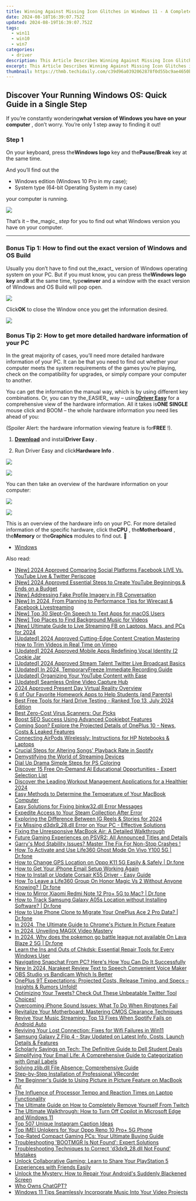 ```yaml
---
title: Winning Against Missing Icon Glitches in Windows 11 - A Complete Solution Guide
date: 2024-08-18T16:39:07.752Z
updated: 2024-08-19T16:39:07.752Z
tags:
  - win11
  - win10
  - win7
categories:
  - driver
description: This Article Describes Winning Against Missing Icon Glitches in Windows 11 - A Complete Solution Guide
excerpt: This Article Describes Winning Against Missing Icon Glitches in Windows 11 - A Complete Solution Guide
thumbnail: https://thmb.techidaily.com/c39d96a0392062878f0d55bc9ae4650b6150e40d84fd4972f36d7344db4ba87f.jpg
---
```


## Discover Your Running Windows OS: Quick Guide in a Single Step

If you’re constantly wondering**what version of Windows you have on your computer** , don’t worry. You’re only 1 step away to finding it out!

### Step 1

 On your keyboard, press the**Windows logo** key and the**Pause/Break** key at the same time.

And you’ll find out the

* Windows edition (Windows 10 Pro in my case);
* System type (64-bit Operating System in my case)

your computer is running.

![](https://images.drivereasy.com/wp-content/uploads/2018/07/img_5b3c7f96c235d.jpg)

 That’s it – the_magic_ _step_ for you to find out what Windows version you have on your computer.

---

### Bonus Tip 1: How to find out the exact version of Windows and OS Build

 Usually you don’t have to find out the_exact_ version of Windows operating system on your PC. But if you must know, you can press the**Windows logo key** and**R** at the same time, type**winver** and a window with the exact version of Windows and OS Build will pop open.

![](https://images.drivereasy.com/wp-content/uploads/2018/07/img_5b3c8259ca576.jpg)

 Click**OK** to close the Window once you get the information desired.

<!-- affiliate ads begin -->
<a href="https://secure.2checkout.com/order/checkout.php?PRODS=4940317&QTY=1&AFFILIATE=108875&CART=1"><img src="https://secure.avangate.com/images/merchant/333ac5d90817d69113471fbb6e531bee/sps-partnership-728x90eng.png" border="0"></a>
<!-- affiliate ads end -->
### Bonus Tip 2: How to get more detailed hardware information of your PC

 In the great majority of cases, you’ll need more detailed hardware information of your PC. It can be that you need to find out whether your computer meets the system requirements of the games you’re playing, check on the compatibility for upgrades, or simply compare your computer to another.

 You can get the information the manual way, which is by using different key combinations. Or, you can try the_EASIER_ way – using[**Driver Easy**](https://tools.techidaily.com/drivereasy/download/) for a comprehensive view of the hardware information. All it takes is**ONE SINGLE** mouse click and BOOM – the whole hardware information you need lies ahead of you:

 (Spoiler Alert: the hardware information viewing feature is for**FREE** !).

 1) **[Download](https://tools.techidaily.com/drivereasy/download/)**  and install**Driver Easy** .

 2) Run Driver Easy and click**Hardware Info** .  

![](https://images.drivereasy.com/wp-content/uploads/2019/02/image-23.png)

<!-- affiliate ads begin -->
<a href="https://secure.2checkout.com/order/checkout.php?PRODS=4729320&QTY=1&AFFILIATE=108875&CART=1"><img src="https://secure.avangate.com/images/merchant/f7f07e7dab09533bc71247a5b29a7373/products/2_iDeviceMessageBox.png" border="0"></a>
<!-- affiliate ads end -->
 You can then take an overview of the hardware information on your computer:

![](https://images.drivereasy.com/wp-content/uploads/2019/02/image-24.png)

<!-- affiliate ads begin -->
<a href="https://secure.2checkout.com/order/checkout.php?PRODS=3727260&QTY=1&AFFILIATE=108875&CART=1"><img src="http://www.aiseesoft.com/avangate/30p/banner.jpg" border="0"></a>
<!-- affiliate ads end -->
 This is an overview of the hardware info on your PC. For more detailed information of the specific hardware, click the**CPU** , the**Motherboard** , the**Memory** or the**Graphics** modules to find out. 🙂

* [Windows](https://tools.techidaily.com/drivereasy/download/)

<ins class="adsbygoogle"
     style="display:block"
     data-ad-format="autorelaxed"
     data-ad-client="ca-pub-7571918770474297"
     data-ad-slot="1223367746"></ins>



<ins class="adsbygoogle"
     style="display:block"
     data-ad-client="ca-pub-7571918770474297"
     data-ad-slot="8358498916"
     data-ad-format="auto"
     data-full-width-responsive="true"></ins>

<span class="atpl-alsoreadstyle">Also read:</span>
<div><ul>
<li><a href="https://facebook-record-videos.techidaily.com/new-2024-approved-comparing-social-platforms-facebook-live-vs-youtube-live-and-twitter-periscope/"><u>[New] 2024 Approved  Comparing Social Platforms  Facebook LIVE Vs. YouTube Live & Twitter Periscope</u></a></li>
<li><a href="https://youtube-zero.techidaily.com/024-approved-essential-steps-to-create-youtube-beginnings-and-ends-on-a-budget/"><u>[New] 2024 Approved  Essential Steps to Create YouTube Beginnings & Ends on a Budget</u></a></li>
<li><a href="https://facebook-video-content.techidaily.com/new-addressing-fake-profile-imagery-in-fb-conversation/"><u>[New] Addressing Fake Profile Imagery in FB Conversation</u></a></li>
<li><a href="https://facebook-video-files.techidaily.com/new-in-2024-from-planning-to-performance-tips-for-wirecast-and-facebook-livestreaming/"><u>[New] In 2024, From Planning to Performance  Tips for Wirecast & Facebook Livestreaming</u></a></li>
<li><a href="https://some-approaches.techidaily.com/new-top-30-slept-on-speech-to-text-apps-for-macos-users/"><u>[New] Top 30 Slept-On Speech to Text Apps for macOS Users</u></a></li>
<li><a href="https://some-skills.techidaily.com/new-top-places-to-find-background-music-for-videos/"><u>[New] Top Places to Find Background Music for Videos</u></a></li>
<li><a href="https://facebook-video-recording.techidaily.com/new-ultimate-guide-to-live-streaming-fb-on-laptops-macs-and-pcs-for-2024/"><u>[New] Ultimate Guide to Live Streaming FB on Laptops, Macs, and PCs for 2024</u></a></li>
<li><a href="https://vimeo-videos.techidaily.com/updated-2024-approved-cutting-edge-content-creation-mastering-how-to-trim-videos-in-real-time-on-vimeo/"><u>[Updated] 2024 Approved  Cutting-Edge Content Creation  Mastering How to Trim Videos in Real Time on Vimeo</u></a></li>
<li><a href="https://screen-video-capture.techidaily.com/updated-2024-approved-mobile-apps-redefining-vocal-identity-2-cookie-jar/"><u>[Updated] 2024 Approved  Mobile Apps Redefining Vocal Identity (2 Cookie Jar</u></a></li>
<li><a href="https://twitter-videos.techidaily.com/updated-2024-approved-stream-talent-twitter-live-broadcast-basics/"><u>[Updated] 2024 Approved  Stream Talent  Twitter Live Broadcast Basics</u></a></li>
<li><a href="https://on-screen-recording.techidaily.com/updated-in-2024-temporaryfreeze-immediate-recording-guide/"><u>[Updated] In 2024, TemporaryFreeze  Immediate Recording Guide</u></a></li>
<li><a href="https://facebook-video-footage.techidaily.com/updated-organizing-your-youtube-content-with-ease/"><u>[Updated] Organizing Your YouTube Content with Ease</u></a></li>
<li><a href="https://facebook-record-videos.techidaily.com/updated-seamless-online-video-capture-hub/"><u>[Updated] Seamless Online Video Capture Hub</u></a></li>
<li><a href="https://extra-support.techidaily.com/2024-approved-present-day-virtual-reality-overview/"><u>2024 Approved  Present Day Virtual Reality Overview</u></a></li>
<li><a href="https://techno-recovery.techidaily.com/6-of-our-favorite-homework-apps-to-help-students-and-parents/"><u>6 of Our Favorite Homework Apps to Help Students (and Parents)</u></a></li>
<li><a href="https://techno-recovery.techidaily.com/best-free-tools-for-hard-drive-testing-ranked-top-13-july-2024-edition/"><u>Best Free Tools for Hard Drive Testing - Ranked Top 13, July 2024 Edition</u></a></li>
<li><a href="https://techno-recovery.techidaily.com/best-zero-cost-virus-scanners-our-picks/"><u>Best Zero-Cost Virus Scanners: Our Picks</u></a></li>
<li><a href="https://data-safeguard.techidaily.com/boost-seo-success-using-advanced-cookiebot-features/"><u>Boost SEO Success Using Advanced Cookiebot Features</u></a></li>
<li><a href="https://techno-recovery.techidaily.com/coming-soon-explore-the-projected-details-of-oneplus-10-news-costs-and-leaked-features/"><u>Coming Soon? Explore the Projected Details of OnePlus 10 - News, Costs & Leaked Features</u></a></li>
<li><a href="https://techno-recovery.techidaily.com/connecting-airpods-wirelessly-instructions-for-hp-notebooks-and-laptops/"><u>Connecting AirPods Wirelessly: Instructions for HP Notebooks & Laptops</u></a></li>
<li><a href="https://extra-lessons.techidaily.com/crucial-steps-for-altering-songs-playback-rate-in-spotify/"><u>Crucial Steps for Altering Songs' Playback Rate in Spotify</u></a></li>
<li><a href="https://techno-recovery.techidaily.com/demystifying-the-world-of-streaming-devices/"><u>Demystifying the World of Streaming Devices</u></a></li>
<li><a href="https://extra-hints.techidaily.com/dial-up-drama-simple-steps-for-ps-coloring/"><u>Dial Up Drama  Simple Steps for PS Coloring</u></a></li>
<li><a href="https://techno-recovery.techidaily.com/discover-15-free-on-demand-ai-educational-opportunities-expert-selection-list/"><u>Discover 15 Free On-Demand AI Educational Opportunities - Expert Selection List</u></a></li>
<li><a href="https://techno-recovery.techidaily.com/discover-the-leading-workout-management-applications-for-a-healthier-2024/"><u>Discover the Leading Workout Management Applications for a Healthier 2024</u></a></li>
<li><a href="https://techno-recovery.techidaily.com/easy-methods-to-determine-the-temperature-of-your-macbook-computer/"><u>Easy Methods to Determine the Temperature of Your MacBook Computer</u></a></li>
<li><a href="https://techno-recovery.techidaily.com/easy-solutions-for-fixing-binkw32dll-error-messages/"><u>Easy Solutions for Fixing binkw32.dll Error Messages</u></a></li>
<li><a href="https://games-able.techidaily.com/expedite-access-to-your-steam-collection-after-error/"><u>Expedite Access to Your Steam Collection After Error</u></a></li>
<li><a href="https://instagram-video-files.techidaily.com/exploring-the-difference-between-ig-reels-and-stories-for-2024/"><u>Exploring the Difference Between IG Reels & Stories for 2024</u></a></li>
<li><a href="https://techno-recovery.techidaily.com/fix-missing-d3dx928dll-error-on-your-pc-effective-solutions/"><u>Fix Missing d3dx9_28.dll Error on Your PC - Effective Solutions</u></a></li>
<li><a href="https://techno-recovery.techidaily.com/fixing-the-unresponsive-macbook-air-a-detailed-walkthrough/"><u>Fixing the Unresponsive MacBook Air: A Detailed Walkthrough</u></a></li>
<li><a href="https://techno-recovery.techidaily.com/future-gaming-experiences-on-psvr2-all-announced-titles-and-details/"><u>Future Gaming Experiences on PSVR2: All Announced Titles and Details</u></a></li>
<li><a href="https://win-answers.techidaily.com/garrys-mod-stability-issues-master-the-fix-for-non-stop-crashes/"><u>Garry's Mod Stability Issues? Master The Fix For Non-Stop Crashes !</u></a></li>
<li><a href="https://location-social.techidaily.com/how-to-activate-and-use-life360-ghost-mode-on-vivo-y100-5g-drfone-by-drfone-virtual-android/"><u>How To Activate and Use Life360 Ghost Mode On Vivo Y100 5G | Dr.fone</u></a></li>
<li><a href="https://location-social.techidaily.com/how-to-change-gps-location-on-oppo-k11-5g-easily-and-safely-drfone-by-drfone-virtual-android/"><u>How to Change GPS Location on Oppo K11 5G Easily & Safely | Dr.fone</u></a></li>
<li><a href="https://techno-recovery.techidaily.com/how-to-get-your-iphone-email-setup-working-again/"><u>How to Get Your iPhone Email Setup Working Again</u></a></li>
<li><a href="https://driver-download.techidaily.com/how-to-install-or-update-corsair-k55-driver-easy-guide/"><u>How to Install or Update Corsair K55 Driver - Easy Guide</u></a></li>
<li><a href="https://location-social.techidaily.com/how-to-leave-a-life360-group-on-honor-magic-vs-2-without-anyone-knowing-drfone-by-drfone-virtual-android/"><u>How To Leave a Life360 Group On Honor Magic Vs 2 Without Anyone Knowing? | Dr.fone</u></a></li>
<li><a href="https://screen-mirror.techidaily.com/how-to-mirror-xiaomi-redmi-note-12-proplus-5g-to-mac-drfone-by-drfone-android/"><u>How to Mirror Xiaomi Redmi Note 12 Pro+ 5G to Mac? | Dr.fone</u></a></li>
<li><a href="https://android-location-track.techidaily.com/how-to-track-samsung-galaxy-a05s-location-without-installing-software-drfone-by-drfone-virtual-android/"><u>How to Track Samsung Galaxy A05s Location without Installing Software? | Dr.fone</u></a></li>
<li><a href="https://android-transfer.techidaily.com/how-to-use-phone-clone-to-migrate-your-oneplus-ace-2-pro-data-drfone-by-drfone-transfer-from-android-transfer-from-android/"><u>How to Use Phone Clone to Migrate Your OnePlus Ace 2 Pro Data? | Dr.fone</u></a></li>
<li><a href="https://some-tips.techidaily.com/in-2024-the-ultimate-guide-to-chromes-picture-in-picture-feature/"><u>In 2024, The Ultimate Guide to Chrome's Picture In Picture Feature</u></a></li>
<li><a href="https://some-approaches.techidaily.com/in-2024-unveiling-magix-video-mastery/"><u>In 2024, Unveiling MAGIX Video Mastery</u></a></li>
<li><a href="https://android-pokemon-go.techidaily.com/in-2024-why-does-the-pokemon-go-battle-league-not-available-on-lava-blaze-2-5g-drfone-by-drfone-virtual-android/"><u>In 2024, Why does the pokemon go battle league not available On Lava Blaze 2 5G | Dr.fone</u></a></li>
<li><a href="https://techno-recovery.techidaily.com/learn-the-ins-and-outs-of-chkdsk-essential-repair-tools-for-every-windows-user/"><u>Learn the Ins and Outs of Chkdsk: Essential Repair Tools for Every Windows User</u></a></li>
<li><a href="https://techno-recovery.techidaily.com/navigating-snapchat-from-pc-heres-how-you-can-do-it-successfully/"><u>Navigating Snapchat From PC? Here's How You Can Do It Successfully</u></a></li>
<li><a href="https://ai-topics.techidaily.com/new-in-2024-narakeet-review-text-to-speech-convenient-voice-maker/"><u>New In 2024, Narakeet Review Text to Speech Convenient Voice Maker</u></a></li>
<li><a href="https://video-screen-grab.techidaily.com/obs-studio-vs-bandicam-which-is-better/"><u>OBS Studio vs Bandicam  Which Is Better</u></a></li>
<li><a href="https://techno-recovery.techidaily.com/1722882610381-oneplus-9t-expectations-projected-costs-release-timing-and-specs-insights-and-rumors-unfold/"><u>OnePlus 9T Expectations: Projected Costs, Release Timing, and Specs – Insights & Rumors Unfold!</u></a></li>
<li><a href="https://techno-recovery.techidaily.com/optimizing-your-tweets-check-out-these-unbeatable-twitter-tool-choices/"><u>Optimizing Your Tweets? Check Out These Unbeatable Twitter Tool Choices!</u></a></li>
<li><a href="https://techno-recovery.techidaily.com/overcoming-iphone-sound-issues-what-to-do-when-ringtones-fail/"><u>Overcoming iPhone Sound Issues: What To Do When Ringtones Fail</u></a></li>
<li><a href="https://techno-recovery.techidaily.com/revitalize-your-motherboard-mastering-cmos-clearance-techniques/"><u>Revitalize Your Motherboard: Mastering CMOS Clearance Techniques</u></a></li>
<li><a href="https://techno-recovery.techidaily.com/revive-your-music-streaming-top-13-fixes-when-spotify-fails-on-android-auto/"><u>Revive Your Music Streaming: Top 13 Fixes When Spotify Fails on Android Auto</u></a></li>
<li><a href="https://win11.techidaily.com/reviving-your-lost-connection-fixes-for-wifi-failures-in-win11/"><u>Reviving Your Lost Connection: Fixes for Wifi Failures in Win11</u></a></li>
<li><a href="https://techno-recovery.techidaily.com/samsung-galaxy-z-flip-4-stay-updated-on-latest-info-costs-launch-details-and-features/"><u>Samsung Galaxy Z Flip 4 - Stay Updated on Latest Info, Costs, Launch Details & Features</u></a></li>
<li><a href="https://techno-recovery.techidaily.com/scholarly-savings-on-tech-the-definitive-guide-to-dell-student-deals/"><u>Scholarly Savings on Tech: The Definitive Guide to Dell Student Deals</u></a></li>
<li><a href="https://techno-recovery.techidaily.com/simplifying-your-email-life-a-comprehensive-guide-to-categorization-with-gmail-labels/"><u>Simplifying Your Email Life: A Comprehensive Guide to Categorization with Gmail Labels</u></a></li>
<li><a href="https://techno-recovery.techidaily.com/solving-zlibdll-file-absence-comprehensive-guide/"><u>Solving zlib.dll File Absence: Comprehensive Guide</u></a></li>
<li><a href="https://video-capture.techidaily.com/step-by-step-installation-of-professional-vrecorder/"><u>Step-by-Step Installation of Professional VRecorder</u></a></li>
<li><a href="https://techno-recovery.techidaily.com/the-beginners-guide-to-using-picture-in-picture-feature-on-macbook-air/"><u>The Beginner's Guide to Using Picture in Picture Feature on MacBook Air</u></a></li>
<li><a href="https://techno-recovery.techidaily.com/the-influence-of-processor-tempo-and-reaction-times-on-laptop-functionality/"><u>The Influence of Processor Tempo and Reaction Times on Laptop Functionality</u></a></li>
<li><a href="https://techno-recovery.techidaily.com/the-ultimate-guide-on-how-to-completely-remove-yourself-from-twitch/"><u>The Ultimate Guide on How to Completely Remove Yourself From Twitch</u></a></li>
<li><a href="https://techno-recovery.techidaily.com/the-ultimate-walkthrough-how-to-turn-off-copilot-in-microsoft-edge-and-windows-11/"><u>The Ultimate Walkthrough: How to Turn Off Copilot in Microsoft Edge and Windows 11</u></a></li>
<li><a href="https://techno-recovery.techidaily.com/top-507-unique-instagram-caption-ideas/"><u>Top 507 Unique Instagram Caption Ideas</u></a></li>
<li><a href="https://sim-unlock.techidaily.com/top-imei-unlokers-for-your-oppo-reno-10-proplus-5g-phone-by-drfone-android/"><u>Top IMEI Unlokers for Your Oppo Reno 10 Pro+ 5G Phone</u></a></li>
<li><a href="https://techno-recovery.techidaily.com/top-rated-compact-gaming-pcs-your-ultimate-buying-guide/"><u>Top-Rated Compact Gaming PCs: Your Ultimate Buying Guide</u></a></li>
<li><a href="https://techno-recovery.techidaily.com/troubleshooting-bootmgr-is-not-found-expert-solutions/"><u>Troubleshooting 'BOOTMGR Is Not Found': Expert Solutions</u></a></li>
<li><a href="https://techno-recovery.techidaily.com/troubleshooting-techniques-to-correct-d3dx928dll-not-found-mistakes/"><u>Troubleshooting Techniques to Correct 'd3dx9_28.dll Not Found' Mistakes</u></a></li>
<li><a href="https://techno-recovery.techidaily.com/unlock-collaborative-gaming-learn-to-share-your-playstation-5-experiences-with-friends-easily/"><u>Unlock Collaborative Gaming: Learn to Share Your PlayStation 5 Experiences with Friends Easily</u></a></li>
<li><a href="https://techno-recovery.techidaily.com/unlock-the-mystery-how-to-repair-your-androids-suddenly-blackened-screen/"><u>Unlock the Mystery: How to Repair Your Android's Suddenly Blackened Screen</u></a></li>
<li><a href="https://techno-recovery.techidaily.com/who-owns-chatgpt/"><u>Who Owns ChatGPT?</u></a></li>
<li><a href="https://extra-tips.techidaily.com/windows-11-tips-seamlessly-incorporate-music-into-your-video-projects/"><u>Windows 11 Tips  Seamlessly Incorporate Music Into Your Video Projects</u></a></li>
</ul></div>
